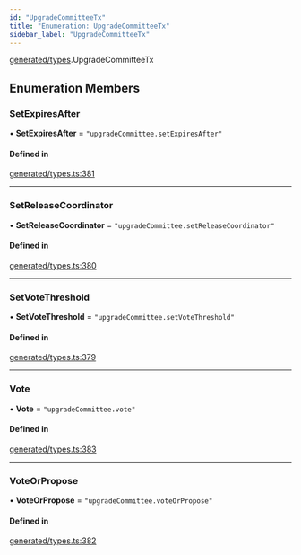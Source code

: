 ```yaml
---
id: "UpgradeCommitteeTx"
title: "Enumeration: UpgradeCommitteeTx"
sidebar_label: "UpgradeCommitteeTx"
---
```


[generated/types](../../../../modules/Generated/Types/Types.md).UpgradeCommitteeTx

## Enumeration Members

### SetExpiresAfter

• **SetExpiresAfter** = ``"upgradeCommittee.setExpiresAfter"``

#### Defined in

[generated/types.ts:381](https://github.com/PolymeshAssociation/polymesh-sdk/blob/95e180d28/src/generated/types.ts#L381)

___

### SetReleaseCoordinator

• **SetReleaseCoordinator** = ``"upgradeCommittee.setReleaseCoordinator"``

#### Defined in

[generated/types.ts:380](https://github.com/PolymeshAssociation/polymesh-sdk/blob/95e180d28/src/generated/types.ts#L380)

___

### SetVoteThreshold

• **SetVoteThreshold** = ``"upgradeCommittee.setVoteThreshold"``

#### Defined in

[generated/types.ts:379](https://github.com/PolymeshAssociation/polymesh-sdk/blob/95e180d28/src/generated/types.ts#L379)

___

### Vote

• **Vote** = ``"upgradeCommittee.vote"``

#### Defined in

[generated/types.ts:383](https://github.com/PolymeshAssociation/polymesh-sdk/blob/95e180d28/src/generated/types.ts#L383)

___

### VoteOrPropose

• **VoteOrPropose** = ``"upgradeCommittee.voteOrPropose"``

#### Defined in

[generated/types.ts:382](https://github.com/PolymeshAssociation/polymesh-sdk/blob/95e180d28/src/generated/types.ts#L382)

